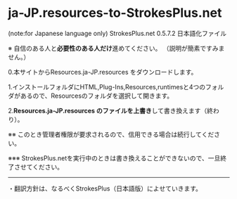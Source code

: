 # ja-JP.resources-to-StrokesPlus.net
(note:for Japanese language only) StrokesPlus.net  0.5.7.2 日本語化ファイル

※ 自信のある人と**必要性のある人だけ**進めてください。 （説明が簡素ですみません。）

0.本サイトからResources.ja-JP.resources をダウンロードします。

1.インストールフォルダにHTML,Plug-Ins,Resources,runtimesと4つのフォルダがあるので、Resourcesのフォルダを選択して開きます。

2.**Resources.ja-JP.resources のファイルを上書き**して書き換えます（終わり）。

※※ このとき管理者権限が要求されるので、信用できる場合は続行してください。

※※※ StrokesPlus.netを実行中のときは書き換えることができないので、一旦終了させてください。

-------
・翻訳方針は、なるべくStrokesPlus（日本語版）によせていきます。
